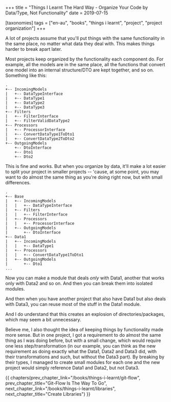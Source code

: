 +++
title = "Things I Learnt The Hard Way - Organize Your Code by Data/Type, Not Functionality"
date = 2019-07-15

[taxonomies]
tags = ["en-au", "books", "things i learnt", "project", "project organization"]
+++

A lot of projects assume that you'll put things with the same functionality in
the same place, no matter what data they deal with. This makes things harder
to break apart later.

<!-- more -->

Most projects keep organized by the functionality each component do. For
example, all the models are in the same place, all the functions that convert
one model into an internal structure/DTO are kept together, and so on.
Something like this:

```
.
+-- IncomingModels
|   +-- DataTypeInterface
|   +-- DataType1
|   +-- DataType2
|   +-- DataType3
+-- Filters
|   +-- FilterInterface
|   +-- FilterValidDataType2
+-- Processors
|   +-- ProcessorInterface
|   +-- ConvertDataType1ToDto1
|   +-- ConvertDataType2ToDto2
+-- OutgoingModels
    +-- DtoInterface
    +-- Dto1
	+-- Dto2
```

This is fine and works. But when you organize by data, it'll make a lot easier
to split your project in smaller projects -- 'cause, at some point, you may
want to do almost the same thing as you're doing right now, but with small
differences.

```
.
+-- Base
|   +-- IncomingModels
|   |   +-- DataTypeInterface
|   +-- Filters
|   |   +-- FilterInterface
|   +-- Processors
|   |   +-- ProcessorInterface
|   +-- OutgoingModels
|       +-- DtoInterface
+-- Data1
|   +-- IncomingModels
|   |   +-- DataType1
|   +-- Processors
|   |   +-- ConvertDataType1ToDto1
|   +-- OutgoingModels
|       +-- Dto1
...
```

Now you can make a module that deals _only_ with Data1, another that works
only with Data2 and so on. And then you can break them into isolated modules.

And then when you have another project that also have Data1 but also deals
with Data3, you can reuse most of the stuff in the Data1 module.

And I do understand that this creates an explosion of directories/packages,
which may seem a bit unnecessary.

Believe me, I also thought the idea of keeping things by functionality made
more sense. But in one project, I got a requirement to do almost the same
thing as I was doing before, but with a small change, which would require one
less step/transformation (in our example, you can think as the new requirement
as doing exactly what the Data1, Data2 and Data3 did, with their
transformations and such, but without the Data3 part). By breaking by their
types, I managed to create small modules for each one and the new project
would simply reference Data1 and Data2, but not Data3.

{{ chapters(prev_chapter_link="/books/things-i-learnt/git-flow", prev_chapter_title="Git-Flow Is The Way To Go", next_chapter_link="/books/things-i-learnt/libraries", next_chapter_title="Create Libraries") }}
